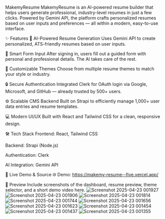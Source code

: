 MakemyResume
MakemyResume is an AI-powered resume builder that helps users generate professional, industry-level resumes in just a few clicks. Powered by Gemini API, the platform crafts personalized resumes based on user inputs and preferences — all within a modern, easy-to-use interface.

✨ Features
🧠 AI-Powered Resume Generation
Uses Gemini API to create personalized, ATS-friendly resumes based on user inputs.

📝 Smart Form Input
After signing in, users fill out a guided form with personal and professional details. The AI takes care of the rest.

🎨 Customizable Themes
Choose from multiple resume themes to match your style or industry.

🔒 Secure Authentication
Integrated Clerk for OAuth login via Google, Microsoft, and GitHub — already trusted by 500+ users.

⚙️ Scalable CMS Backend
Built on Strapi to efficiently manage 1,000+ user data entries and resume templates.

💻 Modern UI/UX
Built with React and Tailwind CSS for a clean, responsive design.

🛠 Tech Stack
Frontend: React, Tailwind CSS

Backend: Strapi (Node.js)

Authentication: Clerk

AI Integration: Gemini API

🔗 Live Demo & Source
🌐 Demo: https://makemy-resume--five.vercel.app/


📸 Preview
Include screenshots of the dashboard, resume preview, theme selector, and a short demo video here.
![Screenshot 2025-04-23 001927](https://github.com/user-attachments/assets/5f6cf678-1372-4860-b490-b653a0379bae)
![Screenshot 2025-04-23 001906](https://github.com/user-attachments/assets/7ebdc384-1ece-4db6-a6ec-87b2058f8c82)
![Screenshot 2025-04-23 001814](https://github.com/user-attachments/assets/9cf5c73f-f109-400c-92f0-3096e204791b)
![Screenshot 2025-04-23 001744](https://github.com/user-attachments/assets/3c8e2a39-bedc-4750-83f3-46b88f3ac93b)
![Screenshot 2025-04-23 001656](https://github.com/user-attachments/assets/8d4de23b-fd17-493f-ae6c-d4271e539623)
![Screenshot 2025-04-23 001623](https://github.com/user-attachments/assets/2f437bc5-9c4b-4f74-a6b2-ff4e1e6fb29f)
![Screenshot 2025-04-23 001454](https://github.com/user-attachments/assets/b289f802-7228-43d6-9e58-fb5531ccd82b)
![Screenshot 2025-04-23 001437](https://github.com/user-attachments/assets/d536bf5d-b7a6-414e-8f99-51bd37dfe9d9)
![Screenshot 2025-04-23 001355](https://github.com/user-attachments/assets/c488b208-4e90-4492-9333-04198b1dc861)
